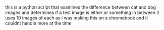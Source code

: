 this is a python script that examines the difference between cat and dog images and determines if a test image is either or something in between
it uses 10 images of each as i was making this on a chromebook and it couldnt handle more at the time
